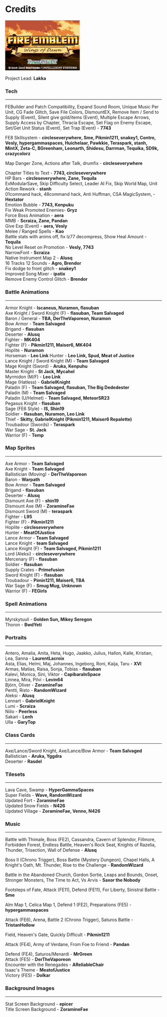 # Credits

![Title Screen](00wod_title_screen.png)

Project Lead: **Lakka**

### Tech
---

FEBuilder and Patch Compatibility, Expand Sound Room, Unique Music Per Unit, CG Fade Glitch, Save File Colors, DismountEX, Remove Item / Send to Supply (Event), Silent give gold/items (Event), Multiple Escape Arrows, Supply Access by Chapter, Thracia Escape, Set Flag on Enemy Escape, Set/Get Unit Status (Event), Set Trap (Event) - **7743**

FE8 Skillsystem - **circleseverywhere, Sme, Pikmin1211, snakey1, Contro, Vesly, hypergammaspaces, Huichelaar, Pawkkie, Teraspark, stanh, MintX, Zeta-C, BGreenham, Leonarth, Shidesu, Darrman, Tequika, SD9k, crazycolorz**

Map Danger Zone, Actions after Talk, drumfix - **circleseverywhere**

Chapter Titles to Text - **7743, circleseverywhere**  
HP Bars - **circleseverywhere, Zane, Tequila**  
ExModularSave, Skip Difficulty Select, Leader AI Fix, Skip World Map, Unit Action Rework - **stanh**  
01command hack, 48command hack, Anti Huffman, CSA MagicSystem,  - **Hextator**  
Emotion Bubble - **7743, Kenpuku**  
Fix Weak Promoted Enemies- **Gryz**  
Force Boss Animation - **aera**  
MMB - **Scraiza, Zane, Pandan**  
Give Exp (Event) - **aera, Vesly**  
Melee / Ranged Spells - **Kao**  
Battle stats with anims off, fix lz77 decompress, Show Heal Amount - **Tequila**  
No Level Reset on Promotion - **Vesly, 7743**  
NarrowFont - **Scraiza**  
Native Instrument Map 2 - **Alusq**  
16 Tracks 12 Sounds - **Agro, Brendor**  
Fix dodge to front glitch - **snakey1**  
Improved Song Mixer - **ipatix**  
Remove Enemy Control Glitch - **Brendor**  

### Battle Animations
---
Armor Knight - **Iscaneus, Nuramon, flasuban**  
Axe Knight / Sword Knight (F) - **flasuban, Team Salvaged**  
Baron / General - **TBA, DerTheVaporeon, Nuramon**  
Bow Armor - **Team Salvaged**  
Brigand - **flasuban**  
Deserter - **Alusq**  
Fighter - **MK404**  
Fighter (F) - **Pikmin1211, Maiser6, MK404**  
Hoplite - **Nuramon**  
Horseman - **Leo Link**
Hunter - **Leo Link, Spud, Meat of Justice**  
Lance Knight / Sword Knight (M) - **Team Salvaged**  
Mage Knight (Sword) - **Aruka, Kenpuhu**  
Master Knight - **St Jack, Mycahel**  
Myrmidon (M/F) - **Leo Link**  
Mage (Hatless) - **GabrielKnight**  
Paladin (F) -  **Team Salvaged, flasuban, The Big Dededester**  
Paladin (M) - **Team Salvaged**  
Paladin (U/Helmet) - **Team Salvaged, MeteorSR23**  
Pegasus Knight - **flasuban**  
Sage (FE6 Style) - **IS, Shin19**  
Soldier - **flasuban, Nuramon, Leo Link**  
Thief - **Skitty, GabrielKnight (Pikmin1211, Maiser6 Repalette)**  
Troubadour (Swords) - **Teraspark**   
War Sage - **St. Jack**  
Warrior (F) - **Temp**  

### Map Sprites
---
Axe Armor - **Team Salvaged**  
Axe Knight - **Team Salvaged**  
Ballistician (Moving) - **DerTheVaporeon**  
Baron - **Warpath**  
Bow Armor - **Team Salvaged**  
Brigand - **flasuban**  
Deserter - **Alusq**  
Dismount Axe (F) - **shin19**  
Dismount Axe (M) - **ZoramineFae**  
Dismount Sword (M) - **teraspark**  
Fighter - **L95**  
Fighter (F) - **Pikmin1211**  
Hoplite - **circleseverywhere**  
Hunter - **MeatOfJustice**  
Lance Armor - **Team Salvaged**  
Lance Knight - **team Salvaged**  
Lance Knight (F) - **Team Salvaged, Pikmin1211**  
Lord (Aleksi) - **circleseverywhere**  
Mercenary (F) - **flasuban**  
Soldier - **flasuban**  
Supply Crates - **Primefusion**  
Sword Knight (F) - **flasuban**  
Troubadour - **Pimin1211, Maiser6, TBA**  
War Sage (F) - **Smug Mug, Unknown**  
Warrior (F) - **FEGirls**  

### Spell Animations
---
Myrskytuuli - **Golden Sun, Mikey Seregon**  
Thoron - **BwdYeti**  

### Portraits
---
Antero, Amalia, Anita, Heta, Hugo, Jaakko, Julius, Hallon, Kalle, Kristian, Lea, Sanna - **LaurentLacroix**  
Asta, Elias, Helmi, Maj, Johannes, Ingeborg, Roni, Kaija, Taru  - **XVI**  
Armas, Matias, Raisa, Sonja, Tobias - **flasuban**  
Kalevi, Monica, Sini, Viktor - **CapibaraInSpace**  
Linnea, Mira, Pilvi - **Levin64**   
Björn, Oliver - **ZoramineFae**  
Pentti, Risto - **RandomWizard**  
Aleksi - **Alusq**  
Lennart - **GabrielKnight**  
Lumi - **Scraiza**  
Niilo - **Peerless**  
Sakari - **Lenh**  
Ulla - **GaryTop**  

### Class Cards
---
Axe/Lance/Sword Knight, Axe/Lance/Bow Armor - **Team Salvaged**  
Ballistician - **Aruka, Yggdra**  
Deserter - **Rasdel**  

### Tilesets
---
Lava Cave, Swamp - **HyperGammaSpaces**  
Super Fields - **Wave, RandomWizard**  
Updated Fort - **ZoramineFae**  
Updated Snow Fields - **N426**  
Updated Village - **ZoramineFae, Venno, N426**  

### Music
---
Battle with Thimale, Boss (FE2), Cassandra, Cavern of Splendor, Fillmore, Forbidden Forest, Endless Battle, Heaven's Rock Seat, Knights of Razelia, Thunder, Trisection, Wall of Defense - **Alusq**

Boss II (Chrono Trigger), Boss Battle (Mystery Dungeon), Chapel Halls, A Knight's Oath, Mt. Thunder, Rise to the Challenge - **RandomWizard**


Battle in the Abandoned Church, Gordon Sortie, Leaps and Bounds, Onset, Stronger Monsters, The Time to Act, Vs Arvis - **Saxor the Nobody**

Footsteps of Fate, Attack (FE11), Defend (FE11), For Liberty, Sinistral Battle - **Sme**

Alm Map 1, Celica Map 1, Defend 1 (FE2), Preparations (FE5) - **hypergammaspaces**

Attack (FE6), Arena, Battle 2 (Chrono Trigger), Saturos Battle - **TristanHollow**

Field, Heaven's Gate, Quickly Difficult - **Pikmin1211**

Attack (FE4), Army of Verdane, From Foe to Friend - **Pandan**

Defend (FE4), Saturos/Menardi - **MrGreen**  
Attack (FE5) - **DerTheVaporeon**  
Encounter with the Renegades - **AReliableChair**  
Isaac's Theme - **MeatofJustice**  
Victory (FE5) - **Dolkar**  

### Background Images
---
Stat Screen Background - **epicer**  
Title Screen Background - **ZoramineFae**

